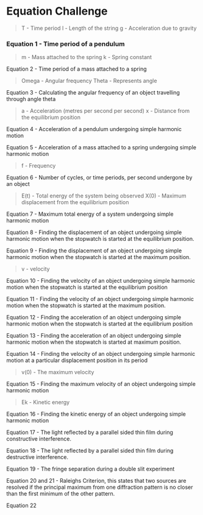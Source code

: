 # Equation Challenge

> T - Time period
> l - Length of the string
> g - Acceleration due to gravity

### Equation 1 - Time period of a pendulum

> m - Mass attached to the spring
> k - Spring constant

Equation 2 - Time period of a mass attached to a spring

> Omega - Angular frequency
> Theta - Represents angle

Equation 3 - Calculating the angular frequency of an object travelling through angle theta

> a - Acceleration (metres per second per second)
> x - Distance from the equilibrium position

Equation 4 - Acceleration of a pendulum undergoing simple harmonic motion

Equation 5 - Acceleration of a mass attached to a spring undergoing simple harmonic motion

> f - Frequency

Equation 6 - Number of cycles, or time periods, per second undergone by an object

> E(t) - Total energy of the system being observed
> X(0) - Maximum displacement from the equilibrium position

Equation 7 - Maximum total energy of a system undergoing simple harmonic motion

Equation 8 - Finding the displacement of an object undergoing simple harmonic motion when the stopwatch is started at the equilibrium position.

Equation 9 - Finding the displacement of an object undergoing simple harmonic motion when the stopwatch is started at the maximum position.

> v - velocity

Equation 10 - Finding the velocity of an object undergoing simple harmonic motion when the stopwatch is started at the equilibrium position

Equation 11 - Finding the velocity of an object undergoing simple harmonic motion when the stopwatch is started at the maximum position.

Equation 12 - Finding the acceleration of an object undergoing simple harmonic motion when the stopwatch is started at the equilibrium position

Equation 13 - Finding the acceleration of an object undergoing simple harmonic motion when the stopwatch is started at maximum position.

Equation 14 - Finding the velocity of an object undergoing simple harmonic motion at a particular displacement position in its period

> v(0) - The maximum velocity

Equation 15  - Finding the maximum velocity of an object undergoing simple harmonic motion

> Ek - Kinetic energy

Equation 16 - Finding the kinetic energy of an object undergoing simple harmonic motion

Equation 17 - The light reflected by a parallel sided thin film during constructive interference.

Equation 18 - The light reflected by a parallel sided thin film during destructive interference.

Equation 19 - The fringe separation during a double slit experiment

Equation 20 and 21 - Raleighs Criterion, this states that two sources are resolved if the principal maximum from one diffraction pattern is no closer than the first minimum of the other pattern.

Equation 22 
